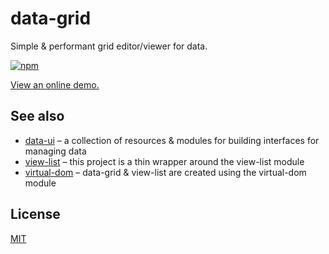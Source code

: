 # data-grid

Simple & performant grid editor/viewer for data.

[![npm](https://img.shields.io/npm/v/data-grid.svg)](http://npmjs.com/data-grid)

[View an online demo.](http://editdata.github.io/data-grid/)

## See also

- [data-ui](https://github.com/editdata/data-ui) – a collection of resources & modules for building interfaces for managing data
- [view-list](https://github.com/shama/view-list) – this project is a thin wrapper around the view-list module
- [virtual-dom](https://github.com/Matt-Esch/virtual-dom) – data-grid & view-list are created using the virtual-dom module

## License

[MIT](LICENSE.md)
